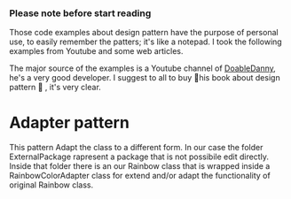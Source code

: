 ### Please note before start reading
Those code examples about design pattern have the purpose of personal use, to easily remember the patters; it's like a notepad. I took the following examples from Youtube and some web articles.

The major source of the examples is a Youtube channel of [DoableDanny](https://www.youtube.com/@doabledanny/videos), he's a very good developer. I suggest to all to buy 📒his book about design pattern 📒 , it's very clear.

# Adapter pattern
This pattern Adapt the class to a different form.
In our case the folder ExternalPackage rapresent a package that is not possibile edit directly. Inside that folder there is an our Rainbow class that is wrapped inside a RainbowColorAdapter class for extend and/or adapt the functionality of original Rainbow class.